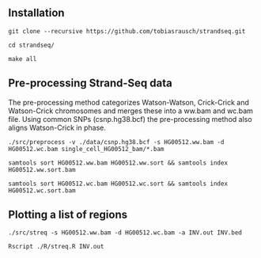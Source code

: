 Installation
------------

`git clone --recursive https://github.com/tobiasrausch/strandseq.git`

`cd strandseq/`

`make all`


Pre-processing Strand-Seq data
------------------------------

The pre-processing method categorizes Watson-Watson, Crick-Crick and Watson-Crick chromosomes and merges these into a ww.bam and wc.bam file. Using common SNPs (csnp.hg38.bcf) the pre-processing method also aligns Watson-Crick in phase.

`./src/preprocess -v ./data/csnp.hg38.bcf -s HG00512.ww.bam -d HG00512.wc.bam single_cell_HG00512_bam/*.bam`

`samtools sort HG00512.ww.bam HG00512.ww.sort && samtools index HG00512.ww.sort.bam`

`samtools sort HG00512.wc.bam HG00512.wc.sort && samtools index HG00512.wc.sort.bam`


Plotting a list of regions
--------------------------

`./src/streq -s HG00512.ww.bam -d HG00512.wc.bam -a INV.out INV.bed`

`Rscript ./R/streq.R INV.out`
